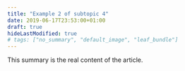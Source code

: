 ```yaml
---
title: "Example 2 of subtopic 4"
date: 2019-06-17T23:53:00+01:00
draft: true
hideLastModified: true
# tags: ["no_summary", "default_image", "leaf_bundle"]
---
```


This summary is the real content of the article. 